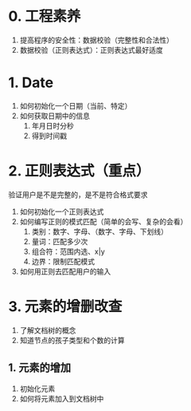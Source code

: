 # 0. 工程素养
1. 提高程序的安全性：数据校验（完整性和合法性）
2. 数据校验（正则表达式）：正则表达式最好适度
# 1. Date
1. 如何初始化一个日期（当前、特定）
2. 如何获取日期中的信息
	1. 年月日时分秒
	2. 得到时间戳
# 2. 正则表达式（重点） 
验证用户是不是完整的，是不是符合格式要求
1. 如何初始化一个正则表达式
2. 如何编写正则的模式匹配（简单的会写、复杂的会看）
	1. 类别：数字、字母、（数字、字母、下划线）
	2. 量词：匹配多少次
	3. 组合符：范围内选、x|y
	4. 边界：限制匹配模式
3. 如何用正则去匹配用户的输入
# 3. 元素的增删改查
1. 了解文档树的概念
2. 知道节点的孩子类型和个数的计算
## 1. 元素的增加
1. 初始化元素
2. 如何将元素加入到文档树中
